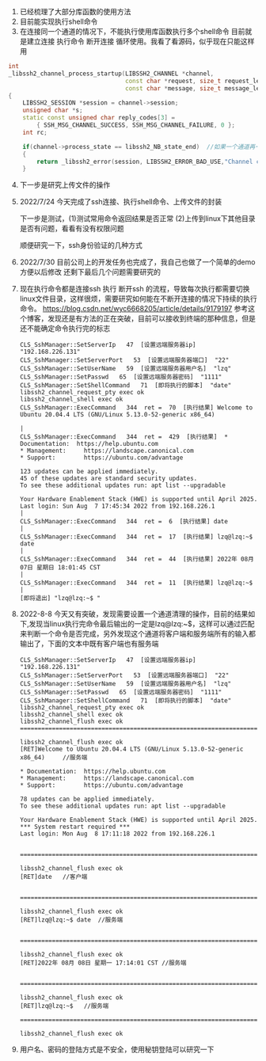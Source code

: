 1. 已经梳理了大部分库函数的使用方法
2. 目前能实现执行shell命令
3. 在连接同一个通道的情况下，不能执行使用库函数执行多个shell命令
   目前就是建立连接  执行命令  断开连接 循环使用。我看了看源码，似乎现在只能这样用
```c++
int
_libssh2_channel_process_startup(LIBSSH2_CHANNEL *channel,
                                 const char *request, size_t request_len,
                                 const char *message, size_t message_len)
{
    LIBSSH2_SESSION *session = channel->session;
    unsigned char *s;
    static const unsigned char reply_codes[3] =
        { SSH_MSG_CHANNEL_SUCCESS, SSH_MSG_CHANNEL_FAILURE, 0 };
    int rc;

    if(channel->process_state == libssh2_NB_state_end)  //如果一个通道再一次发送shell命令，会在此处return
    {
        return _libssh2_error(session, LIBSSH2_ERROR_BAD_USE,"Channel can not be reused");
    }
```

4. 下一步是研究上传文件的操作


5. 2022/7/24  今天完成了ssh连接、执行shell命令、上传文件的封装
    
    下一步是测试，(1)测试常用命令返回结果是否正常
                  (2)上传到linux下其他目录是否有问题，看看有没有权限问题
                  
    顺便研究一下，ssh身份验证的几种方式





6. 2022/7/30  目前公司上的开发任务也完成了，我自己也做了一个简单的demo方便以后修改
   还剩下最后几个问题需要研究的  
   
7. 现在执行命令都是连接ssh 执行 断开ssh 的流程，导致每次执行都需要切换linux文件目录，这样很烦，需要研究如何能在不断开连接的情况下持续的执行命令。
   https://blog.csdn.net/wyc6668205/article/details/9179197  参考这个博客，发现还是有方法的正在突破，目前可以接收到终端的那种信息，但是还不能确定命令执行完的标志

    ```shell
    CLS_SshManager::SetServerIp   47  [设置远端服务器ip]  "192.168.226.131"
    CLS_SshManager::SetServerPort   53  [设置远端服务器端口]  "22"
    CLS_SshManager::SetUserName   59  [设置远端服务器用户名]  "lzq"
    CLS_SshManager::SetPasswd   65  [设置远端服务器密码]  "1111"
    CLS_SshManager::SetShellCommand   71  [即将执行的脚本]  "date"
    libssh2_channel_request_pty exec ok
    libssh2_channel_shell exec ok
    CLS_SshManager::ExecCommand   344  ret =  70  [执行结果] Welcome to Ubuntu 20.04.4 LTS (GNU/Linux 5.13.0-52-generic x86_64)

    |
    CLS_SshManager::ExecCommand   344  ret =  429  [执行结果]  * Documentation:  https://help.ubuntu.com
    * Management:     https://landscape.canonical.com
    * Support:        https://ubuntu.com/advantage

    123 updates can be applied immediately.
    45 of these updates are standard security updates.
    To see these additional updates run: apt list --upgradable

    Your Hardware Enablement Stack (HWE) is supported until April 2025.
    Last login: Sun Aug  7 17:45:34 2022 from 192.168.226.1
    |
    CLS_SshManager::ExecCommand   344  ret =  6  [执行结果] date
    |
    CLS_SshManager::ExecCommand   344  ret =  17  [执行结果] lzq@lzq:~$ date
    |
    CLS_SshManager::ExecCommand   344  ret =  44  [执行结果] 2022年 08月 07日 星期日 18:01:45 CST
    |
    CLS_SshManager::ExecCommand   344  ret =  11  [执行结果] lzq@lzq:~$  |
    [即将退出] "lzq@lzq:~$ " 
    ```
8. 2022-8-8 今天又有突破，发现需要设置一个通道清理的操作，目前的结果如下,发现当linux执行完命令最后输出的一定是lzq@lzq:~$，这样可以通过匹配来判断一个命令是否完成，另外发现这个通道将客户端和服务端所有的输入都输出了，下面的文本中既有客户端也有服务端
    ```
    CLS_SshManager::SetServerIp   47  [设置远端服务器ip]  "192.168.226.131"
    CLS_SshManager::SetServerPort   53  [设置远端服务器端口]  "22"
    CLS_SshManager::SetUserName   59  [设置远端服务器用户名]  "lzq"
    CLS_SshManager::SetPasswd   65  [设置远端服务器密码]  "1111"
    CLS_SshManager::SetShellCommand   71  [即将执行的脚本]  "date"
    libssh2_channel_request_pty exec ok
    libssh2_channel_shell exec ok
    libssh2_channel_flush exec ok
    ===============================================================================

    libssh2_channel_flush exec ok
    [RET]Welcome to Ubuntu 20.04.4 LTS (GNU/Linux 5.13.0-52-generic x86_64)     //服务端

    * Documentation:  https://help.ubuntu.com
    * Management:     https://landscape.canonical.com
    * Support:        https://ubuntu.com/advantage

    78 updates can be applied immediately.
    To see these additional updates run: apt list --upgradable

    Your Hardware Enablement Stack (HWE) is supported until April 2025.
    *** System restart required ***
    Last login: Mon Aug  8 17:11:18 2022 from 192.168.226.1


    ===============================================================================

    libssh2_channel_flush exec ok
    [RET]date   //客户端


    ===============================================================================

    libssh2_channel_flush exec ok
    [RET]lzq@lzq:~$ date  //服务端


    ===============================================================================

    libssh2_channel_flush exec ok
    [RET]2022年 08月 08日 星期一 17:14:01 CST //服务端


    ===============================================================================

    libssh2_channel_flush exec ok
    [RET]lzq@lzq:~$   //服务端

    ===============================================================================

    libssh2_channel_flush exec ok
    ```

2. 用户名、密码的登陆方式是不安全，使用秘钥登陆可以研究一下
